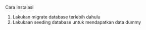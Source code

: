 Cara Instalasi

1. Lakukan migrate database terlebih dahulu
2. Lakukaan seeding database untuk mendapatkan data dummy
